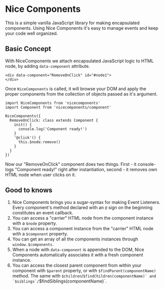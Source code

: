 # Nice Components
This is a simple vanilla JavaScript library for making encapsulated components. Using Nice Components it's easy to manage events and keep your code well organized.

## Basic Concept
With NiceComponents we attach encapsulated JavaScript logic to HTML node, by adding `data-component` attribute.
```
<div data-component="RemoveOnClick" id="#node1">
</div>
```
Once `NiceComponents` is called, it will browse your DOM and apply the proper components from the collection of objects passed as it's argument.
```
import NiceComponents from 'nicecomponents'
import Component from 'nicecomponents/component'

NiceComponents({
  RemoveOnClick: class extends Component {
    init() {
      console.log('Component ready!')
    }
    '@click'() {
      this.$node.remove()
    }
  }
})
```
Now our "RemoveOnClick" component does two things. First - it console-logs "Component ready!" right after instantiation, second - it removes own HTML node when user clicks on it.

## Good to knows
1. Nice Components brings you a sugar-syntax for making Event Listeners. Every component's method declared with an `@` sign on the beginning constitutes an event callback.
1. You can access a "carrier" HTML node from the component instance with a `$node` property.
1. You can access a component instance from the "carrier" HTML node with a `$component` property.
1. You can get an array of all the components instances through `window.$components`.
1. When a node with `data-component` is appended to the DOM, Nice Components automatically associates it with a fresh component instance.
1. You can access the closest parent component from within your component with `$parent` property, or with `$findParent(componentName)` method. The same with `$children`/``$findChildren(componentName)` and `$siblings`/``$findSiblings(componentName)`.
